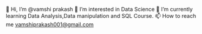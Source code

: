 👋 Hi, I’m @vamshi prakash
👀 I’m interested in Data Science
🌱 I’m currently learning Data Analysis,Data manipulation and SQL Course.
📫 How to reach me vamshiprakash001@gmail.com
